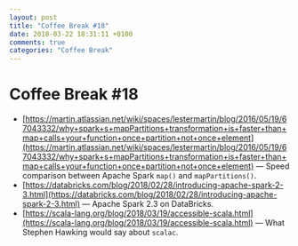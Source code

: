 ```yaml
---
layout: post
title: "Coffee Break #18"
date: 2018-03-22 18:31:11 +0100
comments: true
categories: "Coffee Break"
---
```


# Coffee Break #18

- [https://martin.atlassian.net/wiki/spaces/lestermartin/blog/2016/05/19/67043332/why+spark+s+mapPartitions+transformation+is+faster+than+map+calls+your+function+once+partition+not+once+element](https://martin.atlassian.net/wiki/spaces/lestermartin/blog/2016/05/19/67043332/why+spark+s+mapPartitions+transformation+is+faster+than+map+calls+your+function+once+partition+not+once+element) &mdash; Speed comparison between Apache Spark `map()` and `mapPartitions()`.
- [https://databricks.com/blog/2018/02/28/introducing-apache-spark-2-3.html](https://databricks.com/blog/2018/02/28/introducing-apache-spark-2-3.html) &mdash; Apache Spark 2.3 on DataBricks.
- [https://scala-lang.org/blog/2018/03/19/accessible-scala.html](https://scala-lang.org/blog/2018/03/19/accessible-scala.html) &mdash; What Stephen Hawking would say about `scalac`.

